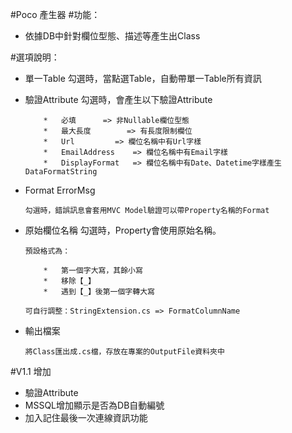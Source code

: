 #Poco 產生器
#功能：
*   依據DB中針對欄位型態、描述等產生出Class

#選項說明：
*   單一Table
		勾選時，當點選Table，自動帶單一Table所有資訊
*   驗證Attribute
		勾選時，會產生以下驗證Attribute

			*   必填		=> 非Nullable欄位型態
			*   最大長度		=> 有長度限制欄位
			*   Url			=> 欄位名稱中有Url字樣
			*   EmailAddress	=> 欄位名稱中有Email字樣
			*   DisplayFormat 	=> 欄位名稱中有Date、Datetime字樣產生DataFormatString
*   Format ErrorMsg

		勾選時，錯誤訊息會套用MVC Model驗證可以帶Property名稱的Format

*   原始欄位名稱
		勾選時，Property會使用原始名稱。

		預設格式為：

			*   第一個字大寫，其餘小寫
			*   移除【_】
			*   遇到【_】後第一個字轉大寫
			
		可自行調整：StringExtension.cs => FormatColumnName

*   輸出檔案

		將Class匯出成.cs檔，存放在專案的OutputFile資料夾中

#V1.1 增加

*   驗證Attribute
*   MSSQL增加顯示是否為DB自動編號
*   加入記住最後一次連線資訊功能
